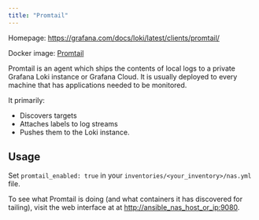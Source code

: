 ```yaml
---
title: "Promtail"
---
```


Homepage: <https://grafana.com/docs/loki/latest/clients/promtail/>

Docker image: [Promtail](https://hub.docker.com/r/grafana/promtail)

Promtail is an agent which ships the contents of local logs to a private Grafana Loki instance or Grafana Cloud. It is usually deployed to every machine that has applications needed to be monitored.

It primarily:

 - Discovers targets
 - Attaches labels to log streams
 - Pushes them to the Loki instance.

## Usage

Set `promtail_enabled: true` in your `inventories/<your_inventory>/nas.yml` file.

To see what Promtail is doing (and what containers it has discovered for tailing), visit the web interface at at <http://ansible_nas_host_or_ip:9080>.
